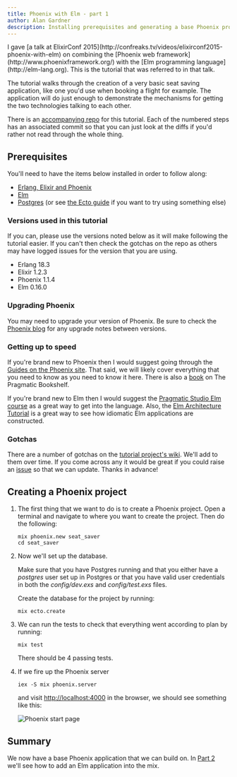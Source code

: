 ```yaml
---
title: Phoenix with Elm - part 1
author: Alan Gardner
description: Installing prerequisites and generating a base Phoenix project
---
```


<section class="callout">
  I gave [a talk at ElixirConf 2015](http://confreaks.tv/videos/elixirconf2015-phoenix-with-elm) on combining the [Phoenix web framework](http://www.phoenixframework.org/) with the [Elm programming language](http://elm-lang.org). This is the tutorial that was referred to in that talk.

  The tutorial walks through the creation of a very basic seat saving application, like one you'd use when booking a flight for example. The application will do just enough to demonstrate the mechanisms for getting the two technologies talking to each other.

  There is an [accompanying repo](https://github.com/CultivateHQ/seat_saver) for this tutorial. Each of the numbered steps has an associated commit so that you can just look at the diffs if you'd rather not read through the whole thing.
</section>


## Prerequisites

You'll need to have the items below installed in order to follow along:

* [Erlang, Elixir and Phoenix](http://www.phoenixframework.org/docs/installation)
* [Elm](http://elm-lang.org/install)
* [Postgres](http://www.postgresql.org/download/) (or see [the Ecto guide](http://www.phoenixframework.org/docs/ecto-models) if you want to try using something else)

### Versions used in this tutorial

If you can, please use the versions noted below as it will make following the tutorial easier. If you can't then check the gotchas on the repo as others may have logged issues for the version that you are using.

* Erlang 18.3
* Elixir 1.2.3
* Phoenix 1.1.4
* Elm 0.16.0


### Upgrading Phoenix

You may need to upgrade your version of Phoenix. Be sure to check the [Phoenix blog](http://www.phoenixframework.org/blog) for any upgrade notes between versions.

### Getting up to speed

If you're brand new to Phoenix then I would suggest going through the [Guides on the Phoenix site](http://www.phoenixframework.org/docs/overview). That said, we will likely cover everything that you need to know as you need to know it here. There is also a [book](https://pragprog.com/book/phoenix/programming-phoenix) on The Pragmatic Bookshelf.

If you're brand new to Elm then I would suggest the [Pragmatic Studio Elm course](https://pragmaticstudio.com/elm) as a great way to get into the language. Also, the [Elm Architecture Tutorial](https://github.com/evancz/elm-architecture-tutorial) is a great way to see how idiomatic Elm applications are constructed.


### Gotchas

There are a number of gotchas on the [tutorial project's wiki](https://github.com/CultivateHQ/seat_saver/wiki). We'll add to them over time. If you come across any it would be great if you could raise an [issue](https://github.com/CultivateHQ/seat_saver/issues) so that we can update. Thanks in advance!


## Creating a Phoenix project

1. The first thing that we want to do is to create a Phoenix project. Open a terminal and navigate to where you want to create the project. Then do the following:

    ```shell
    mix phoenix.new seat_saver
    cd seat_saver
    ```

2. Now we'll set up the database.

    <div class="callout">
      Make sure that you have Postgres running and that you either have a <em>postgres</em> user set up in Postgres or that you have valid user credentials in both the <em>config/dev.exs</em> and <em>config/test.exs</em> files.
    </div>

    Create the database for the project by running:

    ```shell
    mix ecto.create
    ```

3. We can run the tests to check that everything went according to plan by running:

    ```shell
    mix test
    ```

    There should be 4 passing tests.

4. If we fire up the Phoenix server

    ```shell
    iex -S mix phoenix.server
    ```

    and visit <http://localhost:4000> in the browser, we should see something like this:

    ![Phoenix start page](/images/phoenix-elm/1.png)

## Summary

We now have a base Phoenix application that we can build on. In [Part 2](/posts/phoenix-elm-2) we'll see how to add an Elm application into the mix.
